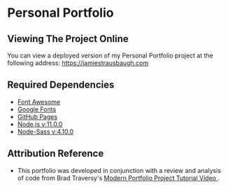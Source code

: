 # Personal Portfolio

## Viewing The Project Online

You can view a deployed version of my Personal Portfolio project at the following address:
https://jamiestrausbaugh.com

## Required Dependencies

- [Font Awesome](https://fontawesome.com/)
- [Google Fonts](https://fonts.google.com/)
- [GitHub Pages](https://pages.github.com/)
- [Node.js v:11.0.0](https://nodejs.org/en/)
- [Node-Sass v:4.10.0](https://www.npmjs.com/package/node-sass/v/4.10.0)

## Attribution Reference

- This portfolio was developed in conjunction with a review and analysis of code from Brad Traversy's [Modern Portfolio Project Tutorial Video ](https://youtu.be/gYzHS-n2gqU).
